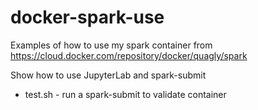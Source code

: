 # docker-spark-use
Examples of how to use my spark container from https://cloud.docker.com/repository/docker/quagly/spark

Show how to use JupyterLab and spark-submit

* test.sh - run a spark-submit to validate container
